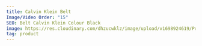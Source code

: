 ```yaml
---
title: Calvin Klein Belt
Image/Video Order: "15"
SEO: Belt Calvin Klein Colour Black
image: https://res.cloudinary.com/dhzucwklz/image/upload/v1698924619/Products/First_copy_rhjbkl.jpg
tag: product
---
```


